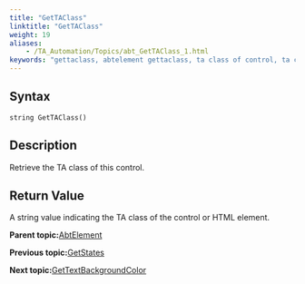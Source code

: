 ```yaml
--- 
title: "GetTAClass"
linktitle: "GetTAClass"
weight: 19
aliases: 
    - /TA_Automation/Topics/abt_GetTAClass_1.html
keywords: "gettaclass, abtelement gettaclass, ta class of control, ta class of HTML element"
---
```


## Syntax

`string GetTAClass()`

## Description

Retrieve the TA class of this control.

## Return Value

A string value indicating the TA class of the control or HTML element.

**Parent topic:**[AbtElement](/TA_Automation/Topics/abt_AbtElement.html)

**Previous topic:**[GetStates](/TA_Automation/Topics/abt_GetStates_1.html)

**Next topic:**[GetTextBackgroundColor](/TA_Automation/Topics/abt_AbtGetTextBackgroundColor_AbtElement.html)

